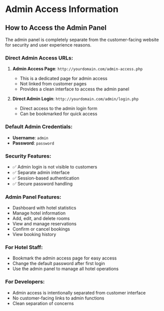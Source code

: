 # Admin Access Information

## How to Access the Admin Panel

The admin panel is completely separate from the customer-facing website for security and user experience reasons.

### Direct Admin Access URLs:

1. **Admin Access Page**: `http://yourdomain.com/admin-access.php`
   - This is a dedicated page for admin access
   - Not linked from customer pages
   - Provides a clean interface to access the admin panel

2. **Direct Admin Login**: `http://yourdomain.com/admin/login.php`
   - Direct access to the admin login form
   - Can be bookmarked for quick access

### Default Admin Credentials:
- **Username**: `admin`
- **Password**: `password`

### Security Features:
- ✅ Admin login is not visible to customers
- ✅ Separate admin interface
- ✅ Session-based authentication
- ✅ Secure password handling

### Admin Panel Features:
- Dashboard with hotel statistics
- Manage hotel information
- Add, edit, and delete rooms
- View and manage reservations
- Confirm or cancel bookings
- View booking history

### For Hotel Staff:
- Bookmark the admin access page for easy access
- Change the default password after first login
- Use the admin panel to manage all hotel operations

### For Developers:
- Admin access is intentionally separated from customer interface
- No customer-facing links to admin functions
- Clean separation of concerns 
